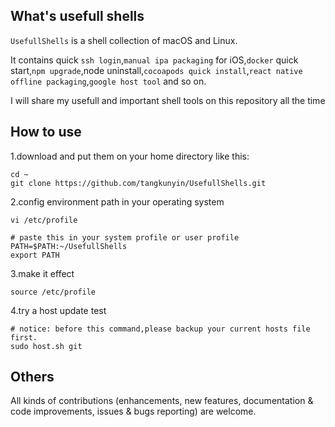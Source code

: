 ## What's usefull shells 

`UsefullShells` is a shell collection of macOS and Linux. 

It contains quick `ssh login`,`manual ipa packaging` for iOS,`docker` quick start,`npm upgrade`,node uninstall,`cocoapods quick install`,`react native offline packaging`,`google host tool` and so on.

I will share my usefull and important shell tools on this repository all the time

## How to use

1.download and put them on your home directory like this:

```
cd ~
git clone https://github.com/tangkunyin/UsefullShells.git 
```

2.config environment path in your operating system

```
vi /etc/profile

# paste this in your system profile or user profile 
PATH=$PATH:~/UsefullShells
export PATH

```

3.make it effect

```
source /etc/profile
```

4.try a host update test

```
# notice: before this command,please backup your current hosts file first. 
sudo host.sh git
```


## Others

All kinds of contributions (enhancements, new features, documentation & code improvements, issues & bugs reporting) are welcome.



